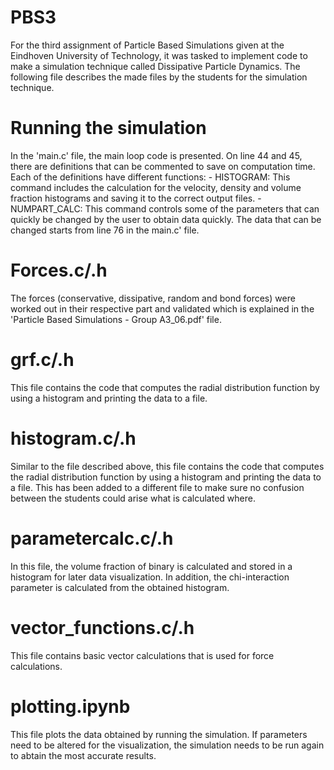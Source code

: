 # PBS3
For the third assignment of Particle Based Simulations given at the Eindhoven University of Technology, it was tasked to implement code to make a simulation technique called Dissipative Particle Dynamics. The following file describes the made files by the students for the simulation technique.

# Running the simulation
In the 'main.c' file, the main loop code is presented. On line 44 and 45, there are definitions that can be commented to save on computation time. Each of the definitions have different functions:
    - HISTOGRAM: This command includes the calculation for the velocity, density and volume fraction histograms and saving it to the correct output files. 
    - NUMPART_CALC: This command controls some of the parameters that can quickly be changed by the user to obtain data quickly. The data that can be changed starts from line 76 in the main.c' file. 

# Forces.c/.h
The forces (conservative, dissipative, random and bond forces) were worked out in their respective part and validated which is explained in the 'Particle Based Simulations - Group A3_06.pdf' file. 

# grf.c/.h
This file contains the code that computes the radial distribution function by using a histogram and printing the data to a file.

# histogram.c/.h
Similar to the file described above, this file contains the code that computes the radial distribution function by using a histogram and printing the data to a file. This has been added to a different file to make sure no confusion between the students could arise what is calculated where.

# parametercalc.c/.h
In this file, the volume fraction of binary is calculated and stored in a histogram for later data visualization. In addition, the chi-interaction parameter is calculated from the obtained histogram.

# vector_functions.c/.h
This file contains basic vector calculations that is used for force calculations.

# plotting.ipynb
This file plots the data obtained by running the simulation. If parameters need to be altered for the visualization, the simulation needs to be run again to abtain the most accurate results.